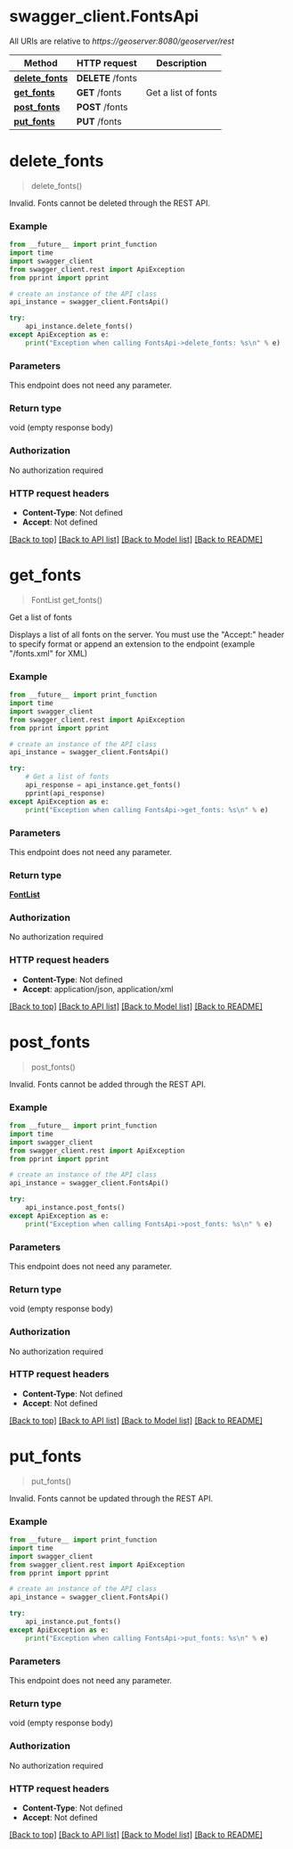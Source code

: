 # swagger_client.FontsApi

All URIs are relative to *https://geoserver:8080/geoserver/rest*

Method | HTTP request | Description
------------- | ------------- | -------------
[**delete_fonts**](FontsApi.md#delete_fonts) | **DELETE** /fonts | 
[**get_fonts**](FontsApi.md#get_fonts) | **GET** /fonts | Get a list of fonts
[**post_fonts**](FontsApi.md#post_fonts) | **POST** /fonts | 
[**put_fonts**](FontsApi.md#put_fonts) | **PUT** /fonts | 


# **delete_fonts**
> delete_fonts()



Invalid. Fonts cannot be deleted through the REST API.

### Example
```python
from __future__ import print_function
import time
import swagger_client
from swagger_client.rest import ApiException
from pprint import pprint

# create an instance of the API class
api_instance = swagger_client.FontsApi()

try:
    api_instance.delete_fonts()
except ApiException as e:
    print("Exception when calling FontsApi->delete_fonts: %s\n" % e)
```

### Parameters
This endpoint does not need any parameter.

### Return type

void (empty response body)

### Authorization

No authorization required

### HTTP request headers

 - **Content-Type**: Not defined
 - **Accept**: Not defined

[[Back to top]](#) [[Back to API list]](../README.md#documentation-for-api-endpoints) [[Back to Model list]](../README.md#documentation-for-models) [[Back to README]](../README.md)

# **get_fonts**
> FontList get_fonts()

Get a list of fonts

Displays a list of all fonts on the server. You must use the \"Accept:\" header to specify format or append an extension to the endpoint (example \"/fonts.xml\" for XML)

### Example
```python
from __future__ import print_function
import time
import swagger_client
from swagger_client.rest import ApiException
from pprint import pprint

# create an instance of the API class
api_instance = swagger_client.FontsApi()

try:
    # Get a list of fonts
    api_response = api_instance.get_fonts()
    pprint(api_response)
except ApiException as e:
    print("Exception when calling FontsApi->get_fonts: %s\n" % e)
```

### Parameters
This endpoint does not need any parameter.

### Return type

[**FontList**](FontList.md)

### Authorization

No authorization required

### HTTP request headers

 - **Content-Type**: Not defined
 - **Accept**: application/json, application/xml

[[Back to top]](#) [[Back to API list]](../README.md#documentation-for-api-endpoints) [[Back to Model list]](../README.md#documentation-for-models) [[Back to README]](../README.md)

# **post_fonts**
> post_fonts()



Invalid. Fonts cannot be added through the REST API.

### Example
```python
from __future__ import print_function
import time
import swagger_client
from swagger_client.rest import ApiException
from pprint import pprint

# create an instance of the API class
api_instance = swagger_client.FontsApi()

try:
    api_instance.post_fonts()
except ApiException as e:
    print("Exception when calling FontsApi->post_fonts: %s\n" % e)
```

### Parameters
This endpoint does not need any parameter.

### Return type

void (empty response body)

### Authorization

No authorization required

### HTTP request headers

 - **Content-Type**: Not defined
 - **Accept**: Not defined

[[Back to top]](#) [[Back to API list]](../README.md#documentation-for-api-endpoints) [[Back to Model list]](../README.md#documentation-for-models) [[Back to README]](../README.md)

# **put_fonts**
> put_fonts()



Invalid. Fonts cannot be updated through the REST API.

### Example
```python
from __future__ import print_function
import time
import swagger_client
from swagger_client.rest import ApiException
from pprint import pprint

# create an instance of the API class
api_instance = swagger_client.FontsApi()

try:
    api_instance.put_fonts()
except ApiException as e:
    print("Exception when calling FontsApi->put_fonts: %s\n" % e)
```

### Parameters
This endpoint does not need any parameter.

### Return type

void (empty response body)

### Authorization

No authorization required

### HTTP request headers

 - **Content-Type**: Not defined
 - **Accept**: Not defined

[[Back to top]](#) [[Back to API list]](../README.md#documentation-for-api-endpoints) [[Back to Model list]](../README.md#documentation-for-models) [[Back to README]](../README.md)

